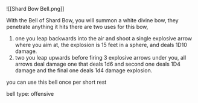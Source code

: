 ![[Shard Bow Bell.png]]

With the Bell of Shard Bow, you will summon a white divine bow, they penetrate anything it hits
there are two uses for this bow,

1. one you leap backwards into the air and shoot a single explosive arrow where you aim at, the explosion is 15 feet in a sphere, and deals 1D10 damage.
2. two you leap upwards before firing 3 explosive arrows under you, all arrows deal  damage one that deals 1d6  and second one deals 1D4 damage and the final one deals 1d4 damage explosion.

you can use this bell once per short rest


bell type: offensive